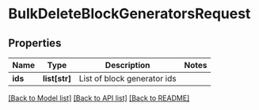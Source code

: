 # BulkDeleteBlockGeneratorsRequest

## Properties
Name | Type | Description | Notes
------------ | ------------- | ------------- | -------------
**ids** | **list[str]** | List of block generator ids | 

[[Back to Model list]](../README.md#documentation-for-models) [[Back to API list]](../README.md#documentation-for-api-endpoints) [[Back to README]](../README.md)


